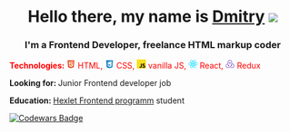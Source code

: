 <h1 align="center">Hello there, my name is <a href="https://t.me/dm_ezhov" target="_blank">Dmitry</a> 
<img src="https://github.com/blackcater/blackcater/raw/main/images/Hi.gif" height="32"/></h1>
<h3 align="center">I'm a Frontend Developer, freelance HTML markup coder</h3>

<p style="color: red;"><strong>Technologies: </strong><img src="/images/html-5-icon.svg" alt="icon" width="16" height="16"> HTML, <img src="/images/css-3-icon.svg" alt="icon" width="16" height="16"> CSS, <img src="/images/javascript-icon.svg" alt="icon" width="16" height="16"> vanilla JS, <img src="/images/react-icon.svg" alt="icon" width="16" height="16"> React, <img src="/images/redux-icon.svg" alt="icon" width="16" height="16"> Redux </p>
<p><strong>Looking for: </strong> Junior Frontend developer job</p>
<p><strong>Education: </strong><a href="https://ru.hexlet.io/programs/frontend" target="_blank">Hexlet Frontend programm</a> student</p>


[![Codewars Badge](https://www.codewars.com/users/Git-EDO/badges/large)](https://www.codewars.com/users/Git-EDO)





